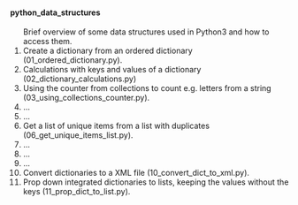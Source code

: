 <h4>python_data_structures</h4>
<p></p>
<ol>Brief overview of some data structures used in Python3 and how to access them.<br>
<li>Create a dictionary from an ordered dictionary (01_ordered_dictionary.py).</li>
<li>Calculations with keys and values of a dictionary (02_dictionary_calculations.py)</li>
<li>Using the counter from collections to count e.g. letters from a string (03_using_collections_counter.py).</li>
<li>...</li>
<li>...</li>
<li>Get a list of unique items from a list with duplicates (06_get_unique_items_list.py).</li>
<li>...</li>
<li>...</li>
<li>...</li>
<li>Convert dictionaries to a XML file (10_convert_dict_to_xml.py).</li>
<li>Prop down integrated dictionaries to lists, keeping the values without the keys (11_prop_dict_to_list.py).</li>
</ol>
